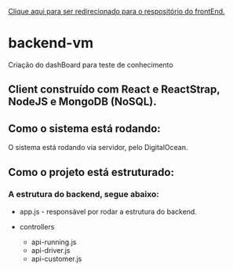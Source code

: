 [Clique aqui para ser redirecionado para o respositório do frontEnd.](https://github.com/pfelipe96/PAULOFELIPE_teste/)

# backend-vm
Criação do dashBoard para teste de conhecimento

## Client construído com React e ReactStrap, NodeJS e MongoDB (NoSQL).

## Como o sistema está rodando:

O sistema está rodando via servidor, pelo DigitalOcean.

## Como o projeto está estruturado:
   
### A estrutura do backend, segue abaixo:

- app.js - responsável por rodar a estrutura do backend.

- controllers
   - api-running.js
   - api-driver.js
   - api-customer.js
   

      
 
